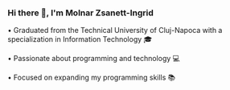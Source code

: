 ### Hi there 👋, I'm Molnar Zsanett-Ingrid 

• Graduated from the Technical University of Cluj-Napoca with a specialization in Information Technology :mortar_board:  

• Passionate about programming and technology :computer:  

• Focused on expanding my programming skills :books:  











